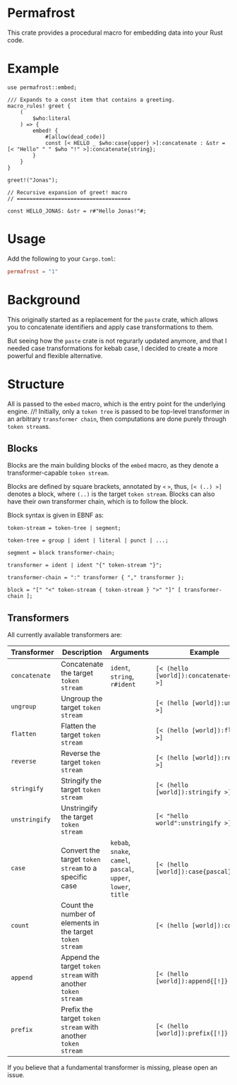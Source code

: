# Permafrost

This crate provides a procedural macro for embedding data into your Rust code.

# Example

```rust, ignore
use permafrost::embed;

/// Expands to a const item that contains a greeting.
macro_rules! greet {
    (
        $who:literal
    ) => {
        embed! {
            #[allow(dead_code)]
            const [< HELLO _ $who:case{upper} >]:concatenate : &str = [< "Hello" " " $who "!" >]:concatenate{string};
        }
    }
}

greet!("Jonas");
```
```rust, ignore
// Recursive expansion of greet! macro
// ====================================

const HELLO_JONAS: &str = r#"Hello Jonas!"#;
```

# Usage

Add the following to your `Cargo.toml`:

```toml
permafrost = "1"
```

# Background

This originally started as a replacement for the `paste` crate, which allows you to concatenate identifiers and apply case transformations to them.

But seeing how the `paste` crate is not regurarly updated anymore, and that I needed case transformations for kebab case, I decided to create a more powerful and flexible alternative.

# Structure

All is passed to the `embed` macro, which is the entry point for the underlying engine.
//!
Initially, only a `token tree` is passed to be top-level transformer in an arbitrary `transformer chain`, then computations are done purely through `token stream`s.

## Blocks

Blocks are the main building blocks of the `embed` macro, as they denote a transformer-capable `token stream`.

Blocks are defined by square brackets, annotated by `<` `>`, thus, `[< (..) >]` denotes a block, where `(..)` is the target `token stream`.
Blocks can also have their own transformer chain, which is to follow the block.

Block syntax is given in EBNF as:

```ebnf
token-stream = token-tree | segment;

token-tree = group | ident | literal | punct | ...;

segment = block transformer-chain;

transformer = ident | ident "{" token-stream "}";

transformer-chain = ":" transformer { "," transformer };

block = "[" "<" token-stream { token-stream } ">" "]" [ transformer-chain ];
```

## Transformers

All currently available transformers are:

| Transformer | Description | Arguments | Example |
| --- | --- | --- | --- |
| `concatenate` | Concatenate the target `token stream` | `ident`, `string`, `r#ident` | `[< (hello [world]):concatenate{ident} >]` |
| `ungroup` | Ungroup the target `token stream` | | `[< (hello [world]):ungroup >]` |
| `flatten` | Flatten the target `token stream` | | `[< (hello [world]):flatten >]` |
| `reverse` | Reverse the target `token stream` | | `[< (hello [world]):reverse >]` |
| `stringify` | Stringify the target `token stream` | | `[< (hello [world]):stringify >]` |
| `unstringify` | Unstringify the target `token stream` | | `[< "hello world":unstringify >]` |
| `case` | Convert the target `token stream` to a specific case | `kebab`, `snake`, `camel`, `pascal`, `upper`, `lower`, `title` | `[< (hello [world]):case{pascal} >]` |
| `count` | Count the number of elements in the target `token stream` | | `[< (hello [world]):count >]` |
| `append` | Append the target `token stream` with another `token stream` | | `[< (hello [world]):append{[!]} >]` |
| `prefix` | Prefix the target `token stream` with another `token stream` | | `[< (hello [world]):prefix{[!]} >]` |

If you believe that a fundamental transformer is missing, please open an issue.